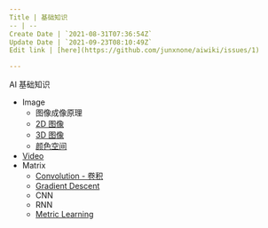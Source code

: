 ```yaml
---
Title | 基础知识
-- | --
Create Date | `2021-08-31T07:36:54Z`
Update Date | `2021-09-23T08:10:49Z`
Edit link | [here](https://github.com/junxnone/aiwiki/issues/1)

---
```

AI  基础知识

- Image
  - 图像成像原理
  - [2D 图像](./2D_Images)
  - [3D 图像](./3D_images)
  - [颜色空间](./Image_Color_Spaces)
- [Video](./Video)
- Matrix
  - [Convolution - 卷积](/Convolution_Summary.md)
  - [Gradient Descent](https://github.com/junxnone/ml/issues/89)
  - CNN
  - RNN
  - [Metric Learning](https://github.com/junxnone/tech-io/issues/610)

